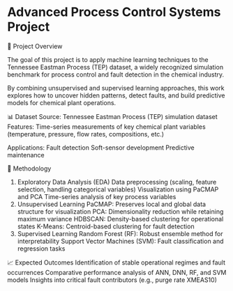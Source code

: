 # Advanced Process Control Systems Project
📌 Project Overview

The goal of this project is to apply machine learning techniques to the Tennessee Eastman Process (TEP) dataset, a widely recognized simulation benchmark for process control and fault detection in the chemical industry.

By combining unsupervised and supervised learning approaches, this work explores how to uncover hidden patterns, detect faults, and build predictive models for chemical plant operations.

📊 Dataset
Source: Tennessee Eastman Process (TEP) simulation dataset
Features: Time-series measurements of key chemical plant variables (temperature, pressure, flow rates, compositions, etc.)

Applications:
Fault detection
Soft-sensor development
Predictive maintenance

🔬 Methodology
1. Exploratory Data Analysis (EDA)
Data preprocessing (scaling, feature selection, handling categorical variables)
Visualization using PaCMAP and PCA
Time-series analysis of key process variables
2. Unsupervised Learning
PaCMAP: Preserves local and global data structure for visualization
PCA: Dimensionality reduction while retaining maximum variance
HDBSCAN: Density-based clustering for operational states
K-Means: Centroid-based clustering for fault detection
3. Supervised Learning
Random Forest (RF): Robust ensemble method for interpretability
Support Vector Machines (SVM): Fault classification and regression tasks

📈 Expected Outcomes
Identification of stable operational regimes and fault occurrences
Comparative performance analysis of ANN, DNN, RF, and SVM models
Insights into critical fault contributors (e.g., purge rate XMEAS10)
